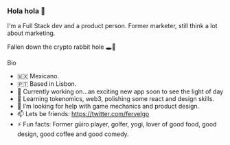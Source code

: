 ### Hola hola 👋

I'm a Full Stack dev and a product person. Former marketer, still think a lot about marketing.

Fallen down the crypto rabbit hole 🕳️🐇

Bio

- 🇲🇽 Mexicano.
- 🇵🇹 Based in Lisbon.
- 🔭 Currently working on...an exciting new app soon to see the light of day
- 🌱 Learning tokenomics, web3, polishing some react and design skills.
- 🤔 I’m looking for help with game mechanics and product design.
- 📫 Lets be friends: https://twitter.com/fervelgo
- ⚡ Fun facts: Former güiro player, golfer, yogi, lover of good food, good design, good coffee and good comedy.

